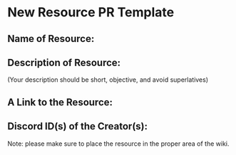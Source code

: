 # New Resource PR Template

## Name of Resource:

## Description of Resource:
(Your description should be short, objective, and avoid superlatives)

## A Link to the Resource:

## Discord ID(s) of the Creator(s):

Note: please make sure to place the resource in the proper area of the wiki.
